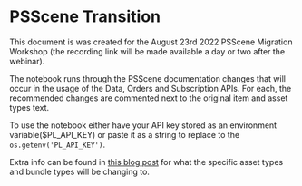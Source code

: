# PSScene Transition

This document is was created for the August 23rd 2022 PSScene Migration Workshop (the recording link will be made available a day or two after the webinar).

The notebook runs through the PSScene documentation changes that will occur in the usage of the Data, Orders and Subscription APIs. For each, the recommended changes are commented next to the original item and asset types text. 

To use the notebook either have your API key stored as an environment variable($PL_API_KEY) or paste it as a string to replace to the `os.getenv('PL_API_KEY')`.

Extra info can be found in [this blog post](https://developers.planet.com/docs/apis/data/psscene3-4band-deprecation/) for what the specific asset types and bundle types will be changing to.
